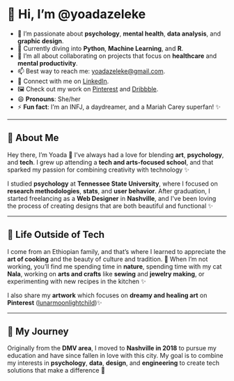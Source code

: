 # 👋 Hi, I’m @yoadazeleke  

- 👀 I’m passionate about **psychology**, **mental health**, **data analysis**, and **graphic design**.  
- 🌱 Currently diving into **Python**, **Machine Learning**, and **R**.  
- 💞️ I’m all about collaborating on projects that focus on **healthcare** and **mental productivity**.  
- 📫 Best way to reach me: [yoadazeleke@gmail.com](mailto:yoadazeleke@gmail.com).  
- 🔗 Connect with me on [LinkedIn](https://www.linkedin.com/in/yoadabzeleke/).  
- 🖼️ Check out my work on [Pinterest](https://www.pinterest.com/lunarmoonlightchild/) and [Dribbble](https://dribbble.com/yoadazeleke).  
- 😄 **Pronouns**: She/her  
- ⚡ **Fun fact**: I’m an INFJ, a daydreamer, and a Mariah Carey superfan! ✨  

---

## 🌸 About Me  
Hey there, I’m Yoada 👋 I’ve always had a love for blending **art**, **psychology**, and **tech**. I grew up attending a **tech and arts-focused school**, and that sparked my passion for combining creativity with technology ✨  

I studied **psychology** at **Tennessee State University**, where I focused on **research methodologies**, **stats**, and **user behavior**. After graduation, I started freelancing as a **Web Designer** in **Nashville**, and I've been loving the process of creating designs that are both beautiful and functional ✨  

---

## 💖 Life Outside of Tech  
I come from an Ethiopian family, and that’s where I learned to appreciate the **art of cooking** and the beauty of culture and tradition. 🍲 When I’m not working, you’ll find me spending time in **nature**, spending time with my cat **Nala**, working on **arts and crafts** like **sewing** and **jewelry making**, or experimenting with new recipes in the kitchen ✨  

I also share my **artwork** which focuses on **dreamy and healing art** on **Pinterest** ([lunarmoonlightchild](https://www.pinterest.com/lunarmoonlightchild/))✨  

---

## 🌟 My Journey  
Originally from the **DMV area**, I moved to **Nashville in 2018** to pursue my education and have since fallen in love with this city. My goal is to combine my interests in **psychology**, **data**, **design**, and **engineering** to create tech solutions that make a difference 🌱  
